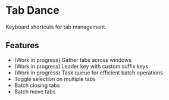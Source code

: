 # Tab Dance

Keyboard shortcuts for tab management.

## Features

- (Work in progress) Gather tabs across windows
- (Work in progress) Leader key with custom suffix keys
- (Work in progress) Task queue for efficient batch operations
- Toggle selection on multiple tabs
- Batch closing tabs
- Batch move tabs
